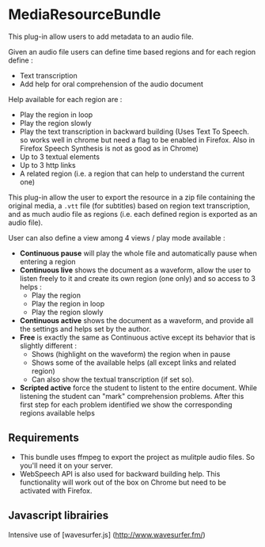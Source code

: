 # MediaResourceBundle

This plug-in allow users to add metadata to an audio file.

Given an audio file users can define time based regions and for each region define :
- Text transcription
- Add help for oral comprehension of the audio document

Help available for each region are :
- Play the region in loop
- Play the region slowly
- Play the text transcription in backward building (Uses Text To Speech. so works well in chrome but need a flag to be enabled in Firefox. Also in Firefox Speech Synthesis is not as good as in Chrome)
- Up to 3 textual elements
- Up to 3 http links
- A related region (i.e. a region that can help to understand the current one)

This plug-in allow the user to export the resource in a zip file containing the original media, a `.vtt` file (for subtitles) based on region text transcription, and as much audio file as regions (i.e. each defined region is exported as an audio file).

User can also define a view among 4 views / play mode available :
- **Continuous pause** will play the whole file and automatically pause when entering a region
- **Continuous live** shows the document as a waveform, allow the user to listen freely to it and create its own region (one only) and so access to 3 helps :
    - Play the region
    - Play the region in loop
    - Play the region slowly
- **Continuous active** shows the document as a waveform, and provide all the settings and helps set by the author.
- **Free** is exactly the same as Continuous active except its behavior that is slightly different :
    - Shows (highlight on the waveform) the region when in pause
    - Shows some of the available helps (all except links and related region)
    - Can also show the textual transcription (if set so).
- **Scripted active** force the student to listent to the entire document. While listening the student can "mark" comprehension problems.
After this first step for each problem identified we show the corresponding regions available helps

## Requirements
- This bundle uses ffmpeg to export the project as mulitple audio files. So you'll need it on your server.
- WebSpeech API is also used for backward building help. This functionality will work out of the box on Chrome but need to be activated with Firefox.

## Javascript librairies
Intensive use of [wavesurfer.js] (http://www.wavesurfer.fm/)
